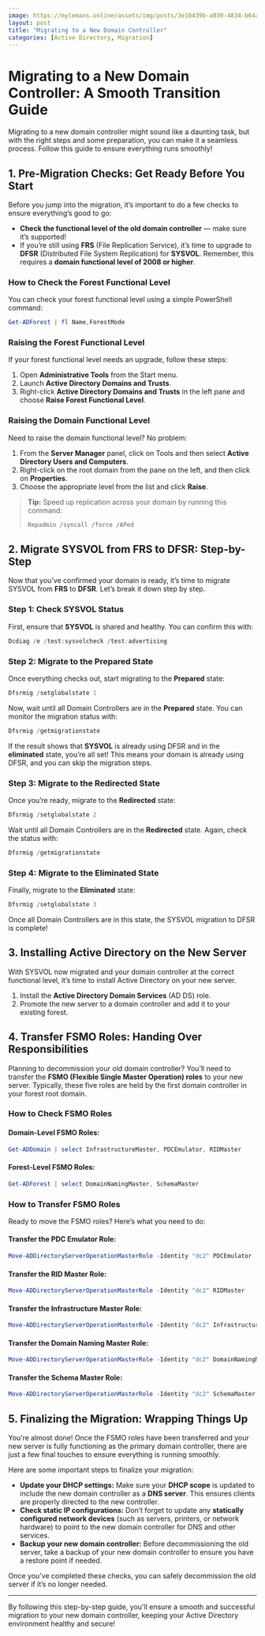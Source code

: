 ```yaml
---
image: https://mylemans.online/assets/img/posts/3e10439b-a030-4834-b64a-8c8f44db25ac.webp
layout: post
title: "Migrating to a New Domain Controller"
categories: [Active Directory, Migration]
---
```


# Migrating to a New Domain Controller: A Smooth Transition Guide

Migrating to a new domain controller might sound like a daunting task, but with the right steps and some preparation, you can make it a seamless process. Follow this guide to ensure everything runs smoothly!

## 1. Pre-Migration Checks: Get Ready Before You Start

Before you jump into the migration, it’s important to do a few checks to ensure everything’s good to go:

- **Check the functional level of the old domain controller** — make sure it’s supported!
- If you’re still using **FRS** (File Replication Service), it’s time to upgrade to **DFSR** (Distributed File System Replication) for **SYSVOL**. Remember, this requires a **domain functional level of 2008 or higher**.

### How to Check the Forest Functional Level

You can check your forest functional level using a simple PowerShell command:

```powershell
Get-ADForest | fl Name,ForestMode
```

### Raising the Forest Functional Level

If your forest functional level needs an upgrade, follow these steps:

1. Open **Administrative Tools** from the Start menu.
2. Launch **Active Directory Domains and Trusts**.
3. Right-click **Active Directory Domains and Trusts** in the left pane and choose **Raise Forest Functional Level**.

### Raising the Domain Functional Level

Need to raise the domain functional level? No problem:

1. From the **Server Manager** panel, click on Tools and then select **Active Directory Users and Computers**.
2. Right-click on the root domain from the pane on the left, and then click on **Properties**.
3. Choose the appropriate level from the list and click **Raise**.

> **Tip:** Speed up replication across your domain by running this command:
> ```powershell
> Repadmin /syncall /force /APed
> ```

## 2. Migrate SYSVOL from FRS to DFSR: Step-by-Step

Now that you’ve confirmed your domain is ready, it’s time to migrate SYSVOL from **FRS** to **DFSR**. Let’s break it down step by step.

### Step 1: Check SYSVOL Status

First, ensure that **SYSVOL** is shared and healthy. You can confirm this with:

```powershell
Dcdiag /e /test:sysvolcheck /test:advertising
```

### Step 2: Migrate to the Prepared State

Once everything checks out, start migrating to the **Prepared** state:

```powershell
Dfsrmig /setglobalstate 1
```

Now, wait until all Domain Controllers are in the **Prepared** state. You can monitor the migration status with:

```powershell
Dfsrmig /getmigrationstate
```

If the result shows that **SYSVOL** is already using DFSR and in the **eliminated** state, you’re all set! This means your domain is already using DFSR, and you can skip the migration steps.


### Step 3: Migrate to the Redirected State

Once you’re ready, migrate to the **Redirected** state:

```powershell
Dfsrmig /setglobalstate 2
```

Wait until all Domain Controllers are in the **Redirected** state. Again, check the status with:

```powershell
Dfsrmig /getmigrationstate
```

### Step 4: Migrate to the Eliminated State

Finally, migrate to the **Eliminated** state:

```powershell
Dfsrmig /setglobalstate 3
```

Once all Domain Controllers are in this state, the SYSVOL migration to DFSR is complete!

## 3. Installing Active Directory on the New Server

With SYSVOL now migrated and your domain controller at the correct functional level, it’s time to install Active Directory on your new server.

1. Install the **Active Directory Domain Services** (AD DS) role.
2. Promote the new server to a domain controller and add it to your existing forest.

## 4. Transfer FSMO Roles: Handing Over Responsibilities

Planning to decommission your old domain controller? You’ll need to transfer the **FSMO (Flexible Single Master Operation) roles** to your new server. Typically, these five roles are held by the first domain controller in your forest root domain.

### How to Check FSMO Roles

#### Domain-Level FSMO Roles:

```powershell
Get-ADDomain | select InfrastructureMaster, PDCEmulator, RIDMaster
```

#### Forest-Level FSMO Roles:

```powershell
Get-ADForest | select DomainNamingMaster, SchemaMaster
```

### How to Transfer FSMO Roles

Ready to move the FSMO roles? Here’s what you need to do:

#### Transfer the PDC Emulator Role:

```powershell
Move-ADDirectoryServerOperationMasterRole -Identity "dc2" PDCEmulator
```

#### Transfer the RID Master Role:

```powershell
Move-ADDirectoryServerOperationMasterRole -Identity "dc2" RIDMaster
```

#### Transfer the Infrastructure Master Role:

```powershell
Move-ADDirectoryServerOperationMasterRole -Identity "dc2" InfrastructureMaster
```

#### Transfer the Domain Naming Master Role:

```powershell
Move-ADDirectoryServerOperationMasterRole -Identity "dc2" DomainNamingMaster
```

#### Transfer the Schema Master Role:

```powershell
Move-ADDirectoryServerOperationMasterRole -Identity "dc2" SchemaMaster
```

## 5. Finalizing the Migration: Wrapping Things Up

You’re almost done! Once the FSMO roles have been transferred and your new server is fully functioning as the primary domain controller, there are just a few final touches to ensure everything is running smoothly.

Here are some important steps to finalize your migration:

- **Update your DHCP settings:** Make sure your **DHCP scope** is updated to include the new domain controller as a **DNS server**. This ensures clients are properly directed to the new controller.
- **Check static IP configurations:** Don’t forget to update any **statically configured network devices** (such as servers, printers, or network hardware) to point to the new domain controller for DNS and other services.
- **Backup your new domain controller:** Before decommissioning the old server, take a backup of your new domain controller to ensure you have a restore point if needed.

Once you’ve completed these checks, you can safely decommission the old server if it’s no longer needed.

---

By following this step-by-step guide, you'll ensure a smooth and successful migration to your new domain controller, keeping your Active Directory environment healthy and secure!
